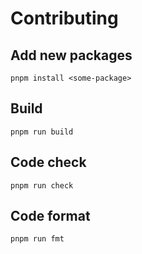 # Contributing

## Add new packages

```console
pnpm install <some-package>
```

## Build

```console
pnpm run build
```

## Code check

```console
pnpm run check
```

## Code format

```console
pnpm run fmt
```
